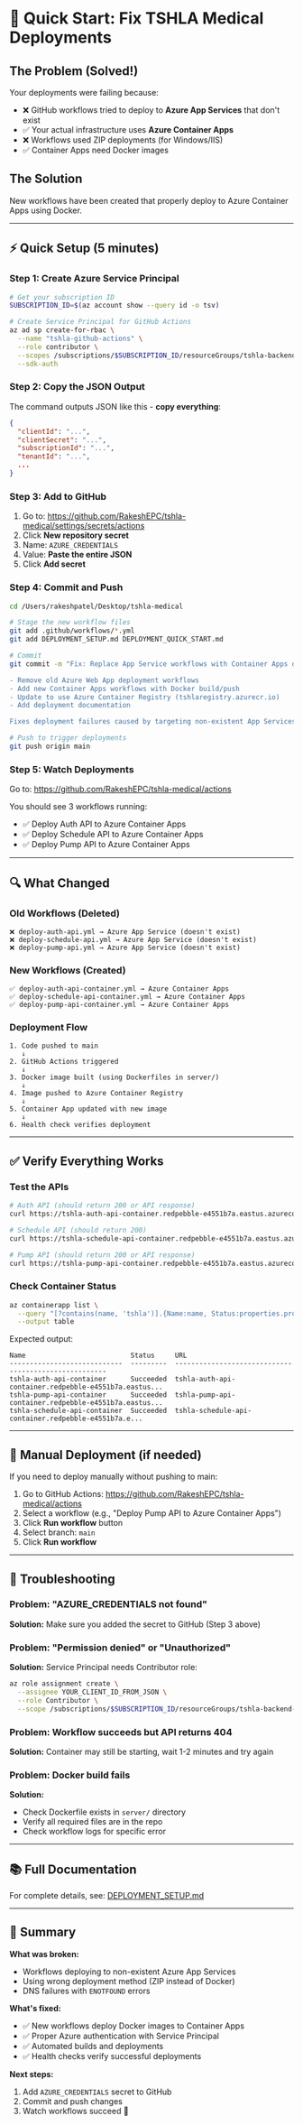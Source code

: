 # 🚀 Quick Start: Fix TSHLA Medical Deployments

## The Problem (Solved!)

Your deployments were failing because:
- ❌ GitHub workflows tried to deploy to **Azure App Services** that don't exist
- ✅ Your actual infrastructure uses **Azure Container Apps**
- ❌ Workflows used ZIP deployments (for Windows/IIS)
- ✅ Container Apps need Docker images

## The Solution

New workflows have been created that properly deploy to Azure Container Apps using Docker.

---

## ⚡ Quick Setup (5 minutes)

### Step 1: Create Azure Service Principal

```bash
# Get your subscription ID
SUBSCRIPTION_ID=$(az account show --query id -o tsv)

# Create Service Principal for GitHub Actions
az ad sp create-for-rbac \
  --name "tshla-github-actions" \
  --role contributor \
  --scopes /subscriptions/$SUBSCRIPTION_ID/resourceGroups/tshla-backend-rg \
  --sdk-auth
```

### Step 2: Copy the JSON Output

The command outputs JSON like this - **copy everything**:

```json
{
  "clientId": "...",
  "clientSecret": "...",
  "subscriptionId": "...",
  "tenantId": "...",
  ...
}
```

### Step 3: Add to GitHub

1. Go to: https://github.com/RakeshEPC/tshla-medical/settings/secrets/actions
2. Click **New repository secret**
3. Name: `AZURE_CREDENTIALS`
4. Value: **Paste the entire JSON**
5. Click **Add secret**

### Step 4: Commit and Push

```bash
cd /Users/rakeshpatel/Desktop/tshla-medical

# Stage the new workflow files
git add .github/workflows/*.yml
git add DEPLOYMENT_SETUP.md DEPLOYMENT_QUICK_START.md

# Commit
git commit -m "Fix: Replace App Service workflows with Container Apps deployment

- Remove old Azure Web App deployment workflows
- Add new Container Apps workflows with Docker build/push
- Update to use Azure Container Registry (tshlaregistry.azurecr.io)
- Add deployment documentation

Fixes deployment failures caused by targeting non-existent App Services"

# Push to trigger deployments
git push origin main
```

### Step 5: Watch Deployments

Go to: https://github.com/RakeshEPC/tshla-medical/actions

You should see 3 workflows running:
- ✅ Deploy Auth API to Azure Container Apps
- ✅ Deploy Schedule API to Azure Container Apps
- ✅ Deploy Pump API to Azure Container Apps

---

## 🔍 What Changed

### Old Workflows (Deleted)
```
❌ deploy-auth-api.yml → Azure App Service (doesn't exist)
❌ deploy-schedule-api.yml → Azure App Service (doesn't exist)
❌ deploy-pump-api.yml → Azure App Service (doesn't exist)
```

### New Workflows (Created)
```
✅ deploy-auth-api-container.yml → Azure Container Apps
✅ deploy-schedule-api-container.yml → Azure Container Apps
✅ deploy-pump-api-container.yml → Azure Container Apps
```

### Deployment Flow
```
1. Code pushed to main
   ↓
2. GitHub Actions triggered
   ↓
3. Docker image built (using Dockerfiles in server/)
   ↓
4. Image pushed to Azure Container Registry
   ↓
5. Container App updated with new image
   ↓
6. Health check verifies deployment
```

---

## ✅ Verify Everything Works

### Test the APIs

```bash
# Auth API (should return 200 or API response)
curl https://tshla-auth-api-container.redpebble-e4551b7a.eastus.azurecontainerapps.io/health

# Schedule API (should return 200)
curl https://tshla-schedule-api-container.redpebble-e4551b7a.eastus.azurecontainerapps.io/health

# Pump API (should return 200 or API response)
curl https://tshla-pump-api-container.redpebble-e4551b7a.eastus.azurecontainerapps.io/health
```

### Check Container Status

```bash
az containerapp list \
  --query "[?contains(name, 'tshla')].{Name:name, Status:properties.provisioningState, URL:properties.configuration.ingress.fqdn}" \
  --output table
```

Expected output:
```
Name                          Status     URL
----------------------------  ---------  -----------------------------------------------------
tshla-auth-api-container      Succeeded  tshla-auth-api-container.redpebble-e4551b7a.eastus...
tshla-pump-api-container      Succeeded  tshla-pump-api-container.redpebble-e4551b7a.eastus...
tshla-schedule-api-container  Succeeded  tshla-schedule-api-container.redpebble-e4551b7a.e...
```

---

## 📝 Manual Deployment (if needed)

If you need to deploy manually without pushing to main:

1. Go to GitHub Actions: https://github.com/RakeshEPC/tshla-medical/actions
2. Select a workflow (e.g., "Deploy Pump API to Azure Container Apps")
3. Click **Run workflow** button
4. Select branch: `main`
5. Click **Run workflow**

---

## 🐛 Troubleshooting

### Problem: "AZURE_CREDENTIALS not found"
**Solution:** Make sure you added the secret to GitHub (Step 3 above)

### Problem: "Permission denied" or "Unauthorized"
**Solution:** Service Principal needs Contributor role:
```bash
az role assignment create \
  --assignee YOUR_CLIENT_ID_FROM_JSON \
  --role Contributor \
  --scope /subscriptions/$SUBSCRIPTION_ID/resourceGroups/tshla-backend-rg
```

### Problem: Workflow succeeds but API returns 404
**Solution:** Container may still be starting, wait 1-2 minutes and try again

### Problem: Docker build fails
**Solution:**
- Check Dockerfile exists in `server/` directory
- Verify all required files are in the repo
- Check workflow logs for specific error

---

## 📚 Full Documentation

For complete details, see: [DEPLOYMENT_SETUP.md](DEPLOYMENT_SETUP.md)

---

## 🎉 Summary

**What was broken:**
- Workflows deploying to non-existent Azure App Services
- Using wrong deployment method (ZIP instead of Docker)
- DNS failures with `ENOTFOUND` errors

**What's fixed:**
- ✅ New workflows deploy Docker images to Container Apps
- ✅ Proper Azure authentication with Service Principal
- ✅ Automated builds and deployments
- ✅ Health checks verify successful deployments

**Next steps:**
1. Add `AZURE_CREDENTIALS` secret to GitHub
2. Commit and push changes
3. Watch workflows succeed 🚀
